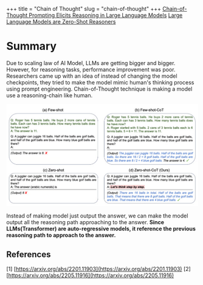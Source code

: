 +++
title = "Chain of Thought"
slug = "chain-of-thought"
+++
[Chain-of-Thought Prompting Elicits Reasoning in Large Language Models](https://arxiv.org/abs/2201.11903)
[Large Language Models are Zero-Shot Reasoners](https://arxiv.org/abs/2205.11916)

# Summary

Due to scaling law of AI Model, LLMs are getting bigger and bigger. However, for reasoning tasks, performance improvement was poor.
Researchers came up with an idea of instead of changing the model checkpoints, they tried to make the model mimic human's thinking process using prompt engineering.
Chain-of-Thought technique is making a model use a reasoning-chain like human.

<img src="chain-of-thought.png" alt="Chain of Thought example">

Instead of making model just output the answer, we can make the model output all the reasoning path approaching to the answer.
**Since LLMs(Transformer) are auto-regressive models, it reference the previous reasoning path to approach to the answer.**

## References

[1] [https://arxiv.org/abs/2201.11903](https://arxiv.org/abs/2201.11903)
[2] [https://arxiv.org/abs/2205.11916](https://arxiv.org/abs/2205.11916)
